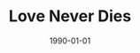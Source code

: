 ---
type: collaboration
title: Love Never Dies
artist: Zinatra
date: 1990-01-01
img: /images/collaborations/loveneverdies.jpg
permalink: /music/collaborations/:title/
discs:
  - tracks:
    - Love Never Dies
    - Let It Go
---
